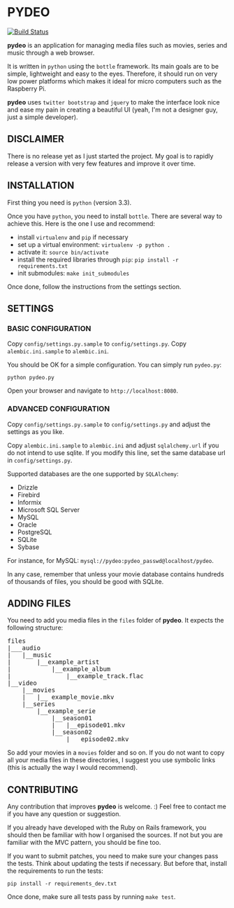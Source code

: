 # PYDEO

[![Build Status](https://travis-ci.org/Rolinh/pydeo.png?branch=master)](https://travis-ci.org/Rolinh/pydeo)

**pydeo** is an application for managing media files such as movies, series and
music through a web browser.

It is written in `python` using the `bottle` framework. Its main goals are to be
simple, lightweight and easy to the eyes. Therefore, it should run on very low
power platforms which makes it ideal for micro computers such as the Raspberry
Pi.

**pydeo** uses `twitter bootstrap` and `jquery` to make the interface look nice
and ease my pain in creating a beautiful UI (yeah, I'm not a designer guy, just
a simple developer).

## DISCLAIMER

There is no release yet as I just started the project. My goal is to rapidly
release a version with very few features and improve it over time.

## INSTALLATION

First thing you need is `python` (version 3.3).

Once you have `python`, you need to install `bottle`. There are several way to
achieve this. Here is the one I use and recommend:

* install `virtualenv` and `pip` if necessary
* set up a virtual environment: `virtualenv -p python .`
* activate it: `source bin/activate`
* install the required libraries through `pip`:
  `pip install -r requirements.txt`
* init submodules: `make init_submodules`

Once done, follow the instructions from the settings section.

## SETTINGS

### BASIC CONFIGURATION

Copy `config/settings.py.sample` to `config/settings.py`.
Copy `alembic.ini.sample` to `alembic.ini`.

You should be OK for a simple configuration.
You can simply run `pydeo.py`:

    python pydeo.py

Open your browser and navigate to `http://localhost:8080`.

### ADVANCED CONFIGURATION

Copy `config/settings.py.sample` to `config/settings.py` and adjust the settings
as you like.

Copy `alembic.ini.sample` to `alembic.ini` and adjust `sqlalchemy.url` if you do
not intend to use sqlite. If you modify this line, set the same database url in
`config/settings.py`.

Supported databases are the one supported by `SQLAlchemy`:

* Drizzle
* Firebird
* Informix
* Microsoft SQL Server
* MySQL
* Oracle
* PostgreSQL
* SQLite
* Sybase

For instance, for MySQL: `mysql://pydeo:pydeo_passwd@localhost/pydeo`.

In any case, remember that unless your movie database contains hundreds of
thousands of files, you should be good with SQLite.

## ADDING FILES

You need to add you media files in the `files` folder of **pydeo**. It expects
the following structure:
<pre>
files
|___audio
|   |__music
|       |__example_artist
|           |__example_album
|               |__example_track.flac
|__video
    |__movies
    |   |__ example_movie.mkv
    |__series
        |__example_serie
            |__season01
            |   |__episode01.mkv
            |__season02
                |__ episode02.mkv
</pre>

So add your movies in a `movies` folder and so on. If you do not want to copy
all your media files in these directories, I suggest you use symbolic links
(this is actually the way I would recommend).

## CONTRIBUTING

Any contribution that improves **pydeo** is welcome. :)
Feel free to contact me if you have any question or suggestion.

If you already have developed with the Ruby on Rails framework, you should then
be familiar with how I organised the sources. If not but you are familiar with
the MVC pattern, you should be fine too.

If you want to submit patches, you need to make sure your changes pass the
tests. Think about updating the tests if necessary. But before that, install the
requirements to run the tests:

    pip install -r requirements_dev.txt

Once done, make sure all tests pass by running `make test`.

